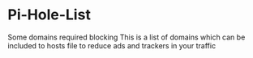 # Pi-Hole-List
Some domains required blocking
This is a list of domains which can be included to hosts file to reduce ads and trackers in your traffic
